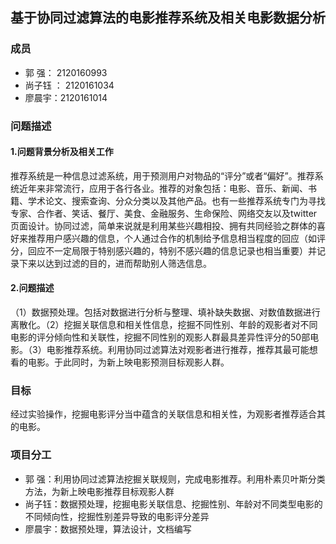 ## 基于协同过滤算法的电影推荐系统及相关电影数据分析
### 成员
- 郭    强： 2120160993
- 尚子钰 ： 2120161034
- 廖晨宇：2120161014

### 问题描述
#### 1.问题背景分析及相关工作
推荐系统是一种信息过滤系统，用于预测用户对物品的“评分”或者“偏好”。推荐系统近年来非常流行，应用于各行各业。推荐的对象包括：电影、音乐、新闻、书籍、学术论文、搜索查询、分众分类以及其他产品。也有一些推荐系统专门为寻找专家、合作者、笑话、餐厅、美食、金融服务、生命保险、网络交友以及twitter页面设计。协同过滤，简单来说就是利用某些兴趣相投、拥有共同经验之群体的喜好来推荐用户感兴趣的信息，个人通过合作的机制给予信息相当程度的回应（如评分，回应不一定局限于特别感兴趣的，特别不感兴趣的信息记录也相当重要）并记录下来以达到过滤的目的，进而帮助别人筛选信息。
#### 2.问题描述
（1）数据预处理。包括对数据进行分析与整理、填补缺失数据、对数值数据进行离散化。（2）挖掘关联信息和相关性信息，挖掘不同性别、年龄的观影者对不同电影的评分倾向性和关联性，挖掘不同性别的观影人群最具差异性评分的50部电影。（3）电影推荐系统。利用协同过滤算法对观影者进行推荐，推荐其最可能想看的电影。于此同时，为新上映电影预测目标观影人群。
### 目标
经过实验操作，挖掘电影评分当中蕴含的关联信息和相关性，为观影者推荐适合其的电影。
### 项目分工
- 郭    强：利用协同过滤算法挖掘关联规则，完成电影推荐。利用朴素贝叶斯分类方法，为新上映电影推荐目标观影人群
- 尚子钰：数据预处理，挖掘电影关联信息、挖掘性别、年龄对不同类型电影的不同倾向性，挖掘性别差异导致的电影评分差异
- 廖晨宇：数据预处理，算法设计，文档编写
